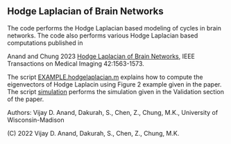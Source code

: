 ## Hodge Laplacian of Brain Networks


The code performs the Hodge Laplacian based modeling of cycles in brain networks. 
The code also performs various Hodge Laplacian based computations published in 

Anand and Chung 2023 [Hodge Laplacian of Brain Networks](https://github.com/laplcebeltrami/hodge/blob/main/anand.2023.pdf), IEEE Transactions on Medical Imaging 42:1563-1573.


The script [EXAMPLE.hodgelaplacian.m](https://github.com/laplcebeltrami/hodge/blob/main/EXAMPLE.hodgelaplacian.m) explains how to compute the eigenvectors of Hodge Laplacin using Figure 2 example given in the paper. The script [simulation](https://github.com/laplcebeltrami/hodge/blob/main/SIMULATION_Anand.2022.TMI.m) performs the simulation given in the Validation section of the paper. 


Authors: Vijay D. Anand, Dakurah, S., Chen, Z., Chung, M.K., University of Wisconsin-Madison


<!-- 
The script SIMULATION_Dakurah.2022.MICCAI.m reproduces the simulation study done in 

Dakurah, S., Anand, D.V., Zijian Chen, Chung, M.K. 2022 Modeling Cycles in Brain Networks Using Hodge Laplacian, 
Medical Image Computing and Computer Assisted Intervention (MICCAI) (received travel award). The paper can be downloaded from
https://github.com/laplcebeltrami/hodge/blob/main/dakurah.2022.MICCAI.pdf
-->


(C) 2022 Vijay D. Anand, Dakurah, S., Chen, Z., Chung, M.K.

